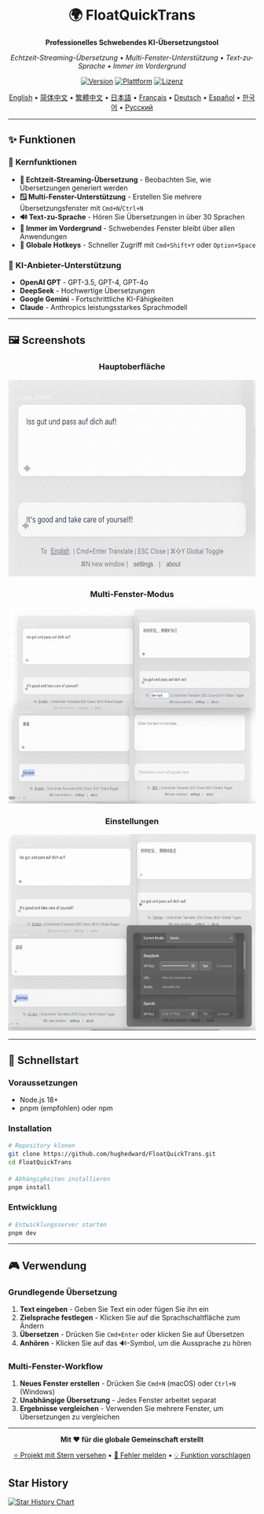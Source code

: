 <div align="center">

# 🌍 FloatQuickTrans

**Professionelles Schwebendes KI-Übersetzungstool**

*Echtzeit-Streaming-Übersetzung • Multi-Fenster-Unterstützung • Text-zu-Sprache • Immer im Vordergrund*

[![Version](https://img.shields.io/badge/Version-1.0.12-blue.svg)](https://github.com/hughedward/FloatQuickTrans)
[![Plattform](https://img.shields.io/badge/Plattform-macOS%20%7C%20Windows%20%7C%20Linux-lightgrey.svg)](https://github.com/hughedward/FloatQuickTrans)
[![Lizenz](https://img.shields.io/badge/Lizenz-MIT-green.svg)](../LICENSE)

[English](../README.md) • [简体中文](README-zh.md) • [繁體中文](README-zh-TW.md) • [日本語](README-ja.md) • [Français](README-fr.md) • [Deutsch](README-de.md) • [Español](README-es.md) • [한국어](README-ko.md) • [Русский](README-ru.md)

</div>

---

## ✨ Funktionen

### 🚀 **Kernfunktionen**
- **🌊 Echtzeit-Streaming-Übersetzung** - Beobachten Sie, wie Übersetzungen generiert werden
- **🪟 Multi-Fenster-Unterstützung** - Erstellen Sie mehrere Übersetzungsfenster mit `Cmd+N`/`Ctrl+N`
- **🔊 Text-zu-Sprache** - Hören Sie Übersetzungen in über 30 Sprachen
- **📌 Immer im Vordergrund** - Schwebendes Fenster bleibt über allen Anwendungen
- **🎯 Globale Hotkeys** - Schneller Zugriff mit `Cmd+Shift+Y` oder `Option+Space`

### 🤖 **KI-Anbieter-Unterstützung**
- **OpenAI GPT** - GPT-3.5, GPT-4, GPT-4o
- **DeepSeek** - Hochwertige Übersetzungen
- **Google Gemini** - Fortschrittliche KI-Fähigkeiten
- **Claude** - Anthropics leistungsstarkes Sprachmodell

---

## 🖼️ Screenshots

<div align="center">

### Hauptoberfläche
<img src="imgs/image-20250717135941325.png" width="600" height="400">

### Multi-Fenster-Modus
<img src="imgs/image-20250717140200555.png" width="600" height="400">

### Einstellungen
<img src="imgs/image-20250717140318210.png" width="600" height="400">

</div>

---

## 🚀 Schnellstart

### Voraussetzungen
- Node.js 18+
- pnpm (empfohlen) oder npm

### Installation

```bash
# Repository klonen
git clone https://github.com/hughedward/FloatQuickTrans.git
cd FloatQuickTrans

# Abhängigkeiten installieren
pnpm install
```

### Entwicklung

```bash
# Entwicklungsserver starten
pnpm dev
```

---

## 🎮 Verwendung

### Grundlegende Übersetzung
1. **Text eingeben** - Geben Sie Text ein oder fügen Sie ihn ein
2. **Zielsprache festlegen** - Klicken Sie auf die Sprachschaltfläche zum Ändern
3. **Übersetzen** - Drücken Sie `Cmd+Enter` oder klicken Sie auf Übersetzen
4. **Anhören** - Klicken Sie auf das 🔊-Symbol, um die Aussprache zu hören

### Multi-Fenster-Workflow
1. **Neues Fenster erstellen** - Drücken Sie `Cmd+N` (macOS) oder `Ctrl+N` (Windows)
2. **Unabhängige Übersetzung** - Jedes Fenster arbeitet separat
3. **Ergebnisse vergleichen** - Verwenden Sie mehrere Fenster, um Übersetzungen zu vergleichen

---

<div align="center">

**Mit ❤️ für die globale Gemeinschaft erstellt**

[⭐ Projekt mit Stern versehen](https://github.com/hughedward/FloatQuickTrans) • [🐛 Fehler melden](https://github.com/hughedward/FloatQuickTrans/issues) • [💡 Funktion vorschlagen](https://github.com/hughedward/FloatQuickTrans/issues)

</div>

## Star History

[![Star History Chart](https://api.star-history.com/svg?repos=hughedward/FloatQuickTrans&type=Date)](https://www.star-history.com/#hughedward/FloatQuickTrans&Date)
